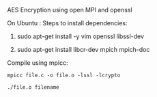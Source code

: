 AES Encryption using open MPI and openssl
 
On Ubuntu :
Steps to install dependencies:

1. sudo apt-get install -y vim openssl libssl-dev

2. sudo apt-get install libcr-dev mpich mpich-doc


Compile using mpicc:

	mpicc file.c -o file.o -lssl -lcrypto

	./file.o filename